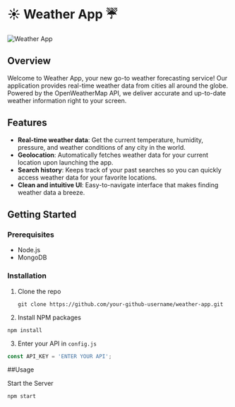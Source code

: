 # ☀️ Weather App ☔️

![Weather App](./path-to-your-screenshot.png)

## Overview

Welcome to Weather App, your new go-to weather forecasting service! Our application provides real-time weather data from cities all around the globe. Powered by the OpenWeatherMap API, we deliver accurate and up-to-date weather information right to your screen.

## Features

- **Real-time weather data**: Get the current temperature, humidity, pressure, and weather conditions of any city in the world.
- **Geolocation**: Automatically fetches weather data for your current location upon launching the app.
- **Search history**: Keeps track of your past searches so you can quickly access weather data for your favorite locations.
- **Clean and intuitive UI**: Easy-to-navigate interface that makes finding weather data a breeze.

## Getting Started

### Prerequisites

- Node.js
- MongoDB

### Installation

1. Clone the repo
   
   ``` git clone https://github.com/your-github-username/weather-app.git ```

2. Install NPM packages

``` npm install ```

3. Enter your API in `config.js`
```javascript
const API_KEY = 'ENTER YOUR API';
```

##Usage

Start the Server
```
npm start

```




